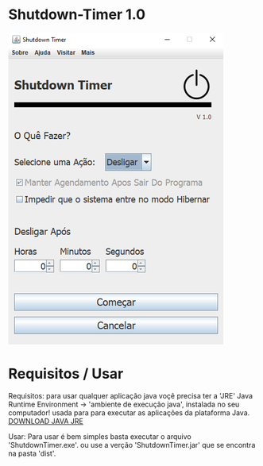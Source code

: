 # Shutdown-Timer 1.0

<img src="./design/image/frame.png"></img>

# Requisitos / Usar

Requisitos: para usar qualquer aplicação java voçê precisa ter a 'JRE' Java Runtime Environment -> 'ambiente de execução java', instalada no seu computador!
usada para para executar as aplicações da plataforma Java. <a href="https://www.java.com/pt-BR/download/manual.jsp">DOWNLOAD JAVA JRE</a>

Usar: Para usar é bem simples basta executar o arquivo 'ShutdownTimer.exe'. ou use a verção 'ShutdownTimer.jar' que se encontra na pasta 'dist'.
